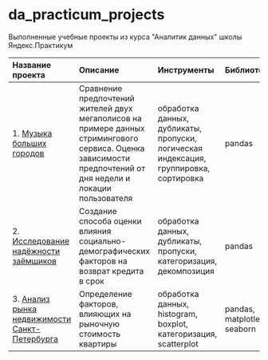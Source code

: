 # da_practicum_projects
Выполненные учебные проекты из курса "Аналитик данных" школы Яндекс.Практикум

| Название проекта | Описание | Инструменты | Библиотеки |
| :-------------------- | :--------------------- |:--------------------------- |:--------------------------- |
| 1. [Музыка больших городов](https://github.com/dsaulin/da_practicum_projects/tree/main/big_cities_music "Музыка больших городов") | Сравнение предпочтений жителей двух мегаполисов на примере данных стримингового сервиса. Оценка зависимости предпочтений от дня недели и локации пользователя  | обработка данных, дубликаты, пропуски, логическая индексация, группировка, сортировка | pandas |
| 2. [Исследование надёжности заёмщиков](https://github.com/dsaulin/da_practicum_projects/tree/main/debtor_evaluation "Исследование надёжности заёмщиков") | Создание способа оценки влияния социально-демографических факторов на возврат кредита в срок  | обработка данных, дубликаты, пропуски, категоризация, декомпозиция | pandas |
| 3. [Анализ рынка недвижимости Санкт-Петербурга](https://github.com/dsaulin/da_practicum_projects/tree/main/spb_real_estate "Анализ рынка недвижимости Санкт-Петербурга") | Определение факторов, влияющих на рыночную стоимость квартиры | обработка данных, histogram, boxplot, категоризация, scatterplot | pandas, matplotleab, seaborn |


